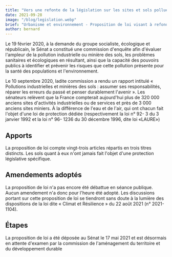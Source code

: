 ```yaml
---
title: "Vers une refonte de la législation sur les sites et sols pollués"
date: 2021-09-28
image: "/blog/legislation.webp"
brief: "Urbanisme et environnement - Proposition de loi visant à refonder la politique de gestion et de protection des sites et sols pollués en France"
author: bernard
---
```

Le 19 février 2020, à la demande du groupe socialiste, écologique et républicain, le Sénat a constitué une commission d'enquête afin d'évaluer l'ampleur de la pollution industrielle ou minière des sols, les problèmes sanitaires et écologiques en résultant, ainsi que la capacité des pouvoirs publics à identifier et prévenir les risques que cette pollution présente pour la santé des populations et l'environnement.

Le 10 septembre 2020, ladite commission a rendu un rapport intitulé « Pollutions industrielles et minières des sols : assumer ses responsabilités, réparer les erreurs du passé et penser durablement l'avenir ». Les sénateurs relèvent que la France compterait aujourd'hui plus de 320 000 anciens sites d'activités industrielles ou de services et près de 3 000 anciens sites miniers. À la différence de l'eau et de l'air, qui ont chacun fait l'objet d'une loi de protection dédiée (respectivement la loi n° 92- 3 du 3 janvier 1992 et la loi n° 96- 1236 du 30 décembre 1996, dite loi «LAURE»)

## Apports

La proposition de loi compte vingt-trois articles répartis en trois titres distincts. Les sols quant à eux n'ont jamais fait l'objet d'une protection législative spécifique.

## Amendements adoptés

La proposition de loi n'a pas encore été débattue en séance publique. Aucun amendement n'a donc pour l'heure été adopté. Les discussions portant sur cette proposition de loi se tiendront sans doute à la lumière des dispositions de la loi dite « Climat et Résilience » du 22 août 2021 (n° 2021- 1104).

## Étapes

La proposition de loi a été déposée au Sénat le 17 mai 2021 et est désormais en attente d'examen par la commission de l'aménagement du territoire et du développement durable
